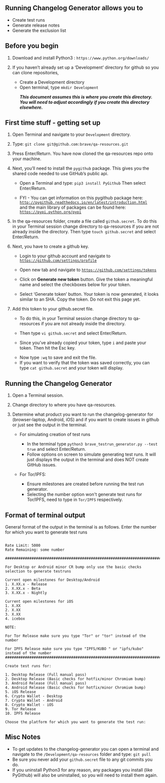 <h2>Running Changelog Generator allows you to </h2>
<ul>
  <li>Create test runs </li>
  <li>Generate release notes</li>
  <li>Generate the exclusion list</li>
</ul>

<h2>Before you begin</h2>
<ol>
  <li><p>Download and install Python3 : <code>https://www.python.org/downloads/ </code> </p></li>
  <li><p>If you haven’t already set up a ‘Development’ directory for github so you can clone repositories, 
    
   - Create a Development directory 
   - Open terminal, type <code>mkdir Development</code></p></li>
   _**This document assumes this is where you create this directory. You will need to adjust accordingly if you create this directory elsewhere.**_
</ol>


<h2>First time stuff - getting set up</h2>
<ol>
  <li><p>Open Terminal and navigate to your <code>Development</code> directory.</p></li>
  <li><p>Type: <code>git clone git@github.com:brave/qa-resources.git</code></p></li>
  <li><p>Press Enter/Return. You have now cloned the qa-resources repo onto your machine.</p></li>
  <li><p>Next, you’ll need to install the <code>pygithub</code> package. This gives you the shared code needed to use GitHub’s public api. 
    
   - Open a Terminal and type: <code>pip3 install PyGithub</code> Then select Enter/Return.</p>
   - FYI - You can get information on this pygithub package here: <code>http://pygithub.readthedocs.io/en/latest/introduction.html</code> <br />and the main library of packages can be found here: <code>https://pypi.python.org/pypi</code> </p></li>
  <li><p>In the qa-resources folder, create a file called <code>github.secret</code>. To do this in your Terminal session change directory to qa-resources if you are not already inside the directory. Then type <code>touch github.secret</code> and select Enter/Return.</p></li>
  <li><p>Next, you have to create a github key. 
  
   - Login to your github account and navigate to <code>https://github.com/settings/profile</code></p>
   - Open new tab and navigate to <code>https://github.com/settings/tokens </code></p>
   - Click on **Generate new token** button. Give the token a meaningful name and select the checkboxes below for your token.</p>
   - Select ‘Generate token’ button. Your token is now generated, it looks similar to an SHA. Copy the token. Do not exit this page yet.</p>
<li><p>Add this token to your github.secret file. 
  
   - To do this, in your Terminal session change directory to qa-resources if you are not already inside the directory. </p>
   - Then type <code>vi github.secret</code> and select Enter/Return.</p>
   - Since you’ve already copied your token, type <code>i</code>  and paste your token. Then hit the Esc key.</p>
   - Now type <code>:wq</code> to save and exit the file.
   - If you want to verify that the token was saved correctly, you can type <code>cat github.secret</code> and your token will display.</p></li>
  </ol>

<h2>Running the Changelog Generator</h2>
<ol>
  <li><p>Open a Terminal session.</p></li>
  <li><p>Change directory to where you have qa-resources.</p></li>
  <li><p>Determine what product you want to run the changelog-generator for (browser-laptop, Android, iOS) and if you want to create issues in github or just see the output in the terminal.
    
   - For simulating creation of test runs

     - In the terminal type <code>python3 brave_testrun_generator.py --test true</code> and select Enter/Return.
     - Follow options on screen to simulate generating test runs. It will just displays the output in the terminal and does NOT create GitHub issues. 

  - For Tor/IPFS:

     - Ensure milestones are created before running the test run generator.
     - Selecting the number option won't generate test runs for Tor/IPFS, need to type in `Tor/IPFS` respectively. 
     
</p></li>
</ol>

<h2> Format of terminal output</h2>
<p>General format of the output in the terminal is as follows. Enter the number for which you want to generate test runs </p>

```

Rate Limit: 5000
Rate Remaining: some number

##########################################################################################################################

For Desktop or Android minor CR bump only use the basic checks selection to generate testruns

Current open milestones for Desktop/Android
1. X.XX.x - Release
2. X.XX.x - Beta
3. X.XX.x - Nightly

Current open milestones for iOS
1. X.XX
2. X.XX
3. X.XX
4. icebox

NOTE:

For Tor Release make sure you type "Tor" or "tor" instead of the number

For IPFS Release make sure you type "IPFS/KUBO " or "ipfs/kubo" instead of the number
##########################################################################################################################

Create test runs for:

1. Desktop Release (Full manual pass)
2. Desktop Release (Basic checks for hotfix/minor Chromium bump)
3. Android Release (Full manual pass)
4. Android Release (Basic checks for hotfix/minor Chromium bump)
5. iOS Release
6. Crypto Wallet - Desktop
7. Crypto Wallet - Android
8. Crypto Wallet - iOS
9. Tor Release
10. IPFS Release

Choose the platform for which you want to generate the test run:
```

<h2> Misc Notes</h2>

  - To get updates to the changelog-generator you can open a terminal and navigate to the <Code>/Development/qa-resources</code> folder and type: <code>git pull</code>
  - Be sure you never add your <code>github.secret</code> file to any git commits you do.
  - If you uninstall Python3 for any reason, any packages you install (like PyGithub) will also be uninstalled, so you will need to install them again.

